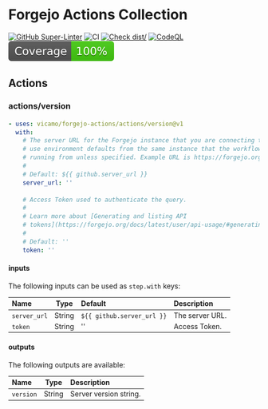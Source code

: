 # Forgejo Actions Collection

[![GitHub Super-Linter](https://github.com/vicamo/forgejo-actions/actions/workflows/linter.yml/badge.svg)](https://github.com/super-linter/super-linter)
![CI](https://github.com/vicamo/forgejo-actions/actions/workflows/ci.yml/badge.svg)
[![Check dist/](https://github.com/vicamo/forgejo-actions/actions/workflows/check-dist.yml/badge.svg)](https://github.com/vicamo/forgejo-actions/actions/workflows/check-dist.yml)
[![CodeQL](https://github.com/vicamo/forgejo-actions/actions/workflows/codeql-analysis.yml/badge.svg)](https://github.com/vicamo/forgejo-actions/actions/workflows/codeql-analysis.yml)
[![Coverage](./badges/coverage.svg)](./badges/coverage.svg)

## Actions

### actions/version

<!-- start usage -->

```yaml
- uses: vicamo/forgejo-actions/actions/version@v1
  with:
    # The server URL for the Forgejo instance that you are connecting to. Will
    # use environment defaults from the same instance that the workflow is
    # running from unless specified. Example URL is https://forgejo.org.
    #
    # Default: ${{ github.server_url }}
    server_url: ''

    # Access Token used to authenticate the query.
    #
    # Learn more about [Generating and listing API
    # tokens](https://forgejo.org/docs/latest/user/api-usage/#generating-and-listing-api-tokens).
    #
    # Default: ''
    token: ''
```

<!-- end usage -->

#### inputs

The following inputs can be used as `step.with` keys:

| Name         | Type   | Default                    | Description     |
| :----------- | ------ | :------------------------- | :-------------- |
| `server_url` | String | `${{ github.server_url }}` | The server URL. |
| `token`      | String | ''                         | Access Token.   |

#### outputs

The following outputs are available:

| Name      | Type   | Description            |
| :-------- | ------ | :--------------------- |
| `version` | String | Server version string. |
